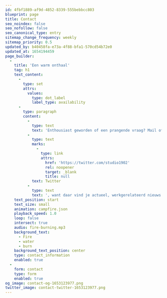 ```yaml
---
id: 4fbf1889-af9d-4852-8339-555bebbcc803
blueprint: page
title: Contact
seo_noindex: false
seo_nofollow: false
seo_canonical_type: entry
sitemap_change_frequency: weekly
sitemap_priority: 0.5
updated_by: b40458fa-e73a-4f88-bfa1-570cd54b72e0
updated_at: 1654194459
page_builder:
  -
    title: 'Een warm onthaal'
    tag: h1
    text_content:
      -
        type: set
        attrs:
          values:
            type: dot_label
            label_type: availability
      -
        type: paragraph
        content:
          -
            type: text
            text: 'Enthousiast geworden of een prangende vraag? Mail of bel me, dan hoor je van mij! Volg me vooral ook op '
          -
            type: text
            marks:
              -
                type: link
                attrs:
                  href: 'https://twitter.com/studio1902'
                  rel: noopener
                  target: _blank
                  title: null
            text: Twitter
          -
            type: text
            text: ', want daar vind je actueel, werkgerelateerd nieuws (of cynische tweets).'
    text_position: start
    text_size: small
    animation: campfire.json
    playback_speed: 1.0
    loop: false
    intersect: true
    audio: fire-burning.mp3
    background_text:
      - Fire
      - water
      - burn
    background_text_position: center
    type: contact_information
    enabled: true
  -
    form: contact
    type: form
    enabled: true
og_image: contact-og-1653123977.png
twitter_image: contact-twitter-1653123977.png
---
```


